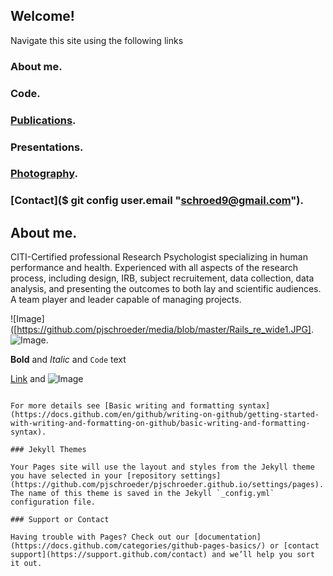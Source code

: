 ## Welcome!

Navigate this site using the following links

### About me.
### Code. 
### [Publications](https://github.com/pjschroeder/Pubications).
### Presentations.
### [Photography](https://www.flickr.com/photos/organize/?start_tab=one_set72177720299244855).
### [Contact]($ git config user.email "schroed9@gmail.com").

## About me. 
CITI-Certified professional Research Psychologist specializing in human performance and health. Experienced with all aspects of the research process, including design, IRB, subject recruitement, data collection, data analysis, and presenting the outcomes to both lay and scientific audiences. A team player and leader capable of managing projects. 

![Image]([https://github.com/pjschroeder/media/blob/master/Rails_re_wide1.JPG].
![Image](https://github.com/pjschroeder/media/blob/master/Rails_re_wide1.JPG?raw=true).



**Bold** and _Italic_ and `Code` text

[Link](url) and ![Image](src)
```

For more details see [Basic writing and formatting syntax](https://docs.github.com/en/github/writing-on-github/getting-started-with-writing-and-formatting-on-github/basic-writing-and-formatting-syntax).

### Jekyll Themes

Your Pages site will use the layout and styles from the Jekyll theme you have selected in your [repository settings](https://github.com/pjschroeder/pjschroeder.github.io/settings/pages). The name of this theme is saved in the Jekyll `_config.yml` configuration file.

### Support or Contact

Having trouble with Pages? Check out our [documentation](https://docs.github.com/categories/github-pages-basics/) or [contact support](https://support.github.com/contact) and we’ll help you sort it out.
